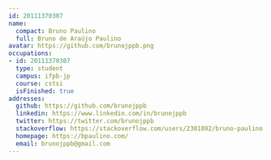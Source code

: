 ```yaml
---
id: 20111370307
name:
  compact: Bruno Paulino
  full: Bruno de Araújo Paulino
avatar: https://github.com/brunojppb.png
occupations:
- id: 20111370307
  type: student
  campus: ifpb-jp
  course: cstsi
  isFinished: true
addresses:
  github: https://github.com/brunojppb
  linkedin: https://www.linkedin.com/in/brunojppb
  twitter: https://twitter.com/brunojppb
  stackoverflow: https://stackoverflow.com/users/2301092/bruno-paulino
  homepage: https://bpaulino.com/
  email: brunojppb@gmail.com
---
```

